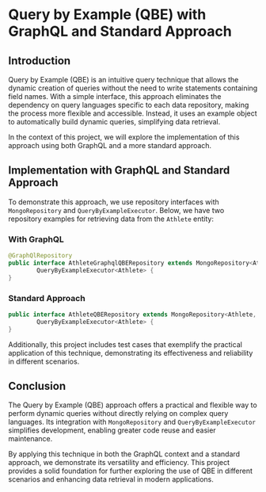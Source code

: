 # Query by Example (QBE) with GraphQL and Standard Approach  

## Introduction  

Query by Example (QBE) is an intuitive query technique that allows the dynamic creation of queries without the need to write statements containing field names. With a simple interface, this approach eliminates the dependency on query languages specific to each data repository, making the process more flexible and accessible. Instead, it uses an example object to automatically build dynamic queries, simplifying data retrieval.  

In the context of this project, we will explore the implementation of this approach using both GraphQL and a more standard approach.  

## Implementation with GraphQL and Standard Approach  

To demonstrate this approach, we use repository interfaces with `MongoRepository` and `QueryByExampleExecutor`. Below, we have two repository examples for retrieving data from the `Athlete` entity:  

### With GraphQL  

```java
@GraphQlRepository
public interface AthleteGraphqlQBERepository extends MongoRepository<Athlete, String>,  
        QueryByExampleExecutor<Athlete> {  
}
```  

### Standard Approach  

```java
public interface AthleteQBERepository extends MongoRepository<Athlete, String>,  
        QueryByExampleExecutor<Athlete> {  
}
```  

Additionally, this project includes test cases that exemplify the practical application of this technique, demonstrating its effectiveness and reliability in different scenarios.  

## Conclusion  

The Query by Example (QBE) approach offers a practical and flexible way to perform dynamic queries without directly relying on complex query languages. Its integration with `MongoRepository` and `QueryByExampleExecutor` simplifies development, enabling greater code reuse and easier maintenance.  

By applying this technique in both the GraphQL context and a standard approach, we demonstrate its versatility and efficiency. This project provides a solid foundation for further exploring the use of QBE in different scenarios and enhancing data retrieval in modern applications.  
